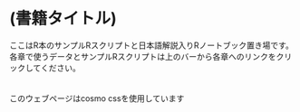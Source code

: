 # (書籍タイトル)
ここはR本のサンプルRスクリプトと日本語解説入りRノートブック置き場です。<br>
各章で使うデータとサンプルRスクリプトは上のバーから各章へのリンクをクリックしてください。<br>
<br><br>
このウェブページはcosmo cssを使用しています

